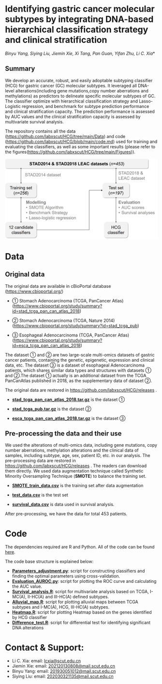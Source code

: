 
# Identifying gastric cancer molecular subtypes by integrating DNA-based hierarchical classification strategy and clinical stratification
*Binyu Yang, Siying Liu, Jiemin Xie, Xi Tang, Pan Guan, Yifan Zhu, Li C. Xia**

## Summary
We develop an accurate, robust, and easily adoptable subtyping classifier (HCG) for gastric cancer (GC) molecular subtypes. It leveraged all DNA-level alterations(including gene mutations,copy number aberrations and methylations) as predictors to delineate specific molecular subtypes of GC. The classifier optimize with hierarchical classification strategy and Lasso-Logistic regression, and benchmark for subtype prediction performance and clinical stratification capacity. The prediction performance is assessed by AUC values and the clinical stratification capacity is assessed by multivariate survival analysis.

The repository contains all the data (https://github.com/labxscut/HCG/tree/main/Data) and code (https://github.com/labxscut/HCG/blob/main/code.md) used for training and evaluating the classifiers, as well as some important results (please refer to the figures(https://github.com/labxscut/HCG/tree/main/Figures)).

![Framework](https://github.com/labxscut/HCG/blob/main/Figures/Framework.jpg?raw=true)

# Data 

## Original data 

The original data are available in  cBioPortal database (https://www.cbioportal.org/)

* ① Stomach Adenocarcinoma (TCGA, PanCancer Atlas)(https://www.cbioportal.org/study/summary?id=stad_tcga_pan_can_atlas_2018)

* ② Stomach Adenocarcinoma (TCGA, Nature 2014)(https://www.cbioportal.org/study/summary?id=stad_tcga_pub)

* ③ Esophageal Adenocarcinoma (TCGA, PanCancer Atlas)(https://www.cbioportal.org/study/summary?id=esca_tcga_pan_can_atlas_2018)

The dataset ① and ② are two large-scale multi-omics datasets of gastric cancer patients, containing the genetic, epigenetic, expression and clinical data, etc. The dataset  ③ is  a dataset of esophageal Adenocarcinoma patients,  which shares similar data types and structures with datasets ① and ②.The dataset ① actually is an additional dataset from the TCGA PanCanAtlas published in 2018, as the supplementary data of  dataset ②.  

The original data are restored in https://github.com/labxscut/HCG/releases . 

* **[stad_tcga_pan_can_atlas_2018.tar.gz](https://github.com/labxscut/HCG/releases/download/HCG/stad_tcga_pan_can_atlas_2018.tar.gz)** is the  dataset ①

* **[stad_tcga_pub.tar.gz](https://github.com/labxscut/HCG/releases/download/HCG/stad_tcga_pub.tar.gz)** is the  dataset ②

* **[esca_tcga_pan_can_atlas_2018.tar.gz](https://github.com/labxscut/HCG/releases/download/HCG/esca_tcga_pan_can_atlas_2018.tar.gz)** is the  dataset ③ 

## Pre-processing the data and their use

We used the alterations of multi-omics data, including gene mutations, copy number aberrations, methylation alterations and the clinical data of samples, including subtype, age, sex, patient ID, etc. in our analysis. The pre-processing data are restored in https://github.com/labxscut/HCG/releases . The readers can download them directly. We used data  augmentation technique called Synthetic Minority Oversampling Technique (**SMOTE**) to balance the training set.

* **[SMOTE_train_data.csv](https://github.com/labxscut/HCG/releases/download/HCG/SMOTE_train_data.csv)** is the training set after data  augmentation

* **[test_data.csv](https://github.com/labxscut/HCG/releases/download/HCG/test_data.csv)**  is the test set

* **[survival_data.csv](https://github.com/labxscut/HCG/releases/download/HCG/survival_data.csv)**  is data used in survival analysis.

After pre-processing, we have the data for total  453 patients.

# Code

The dependencies required are R and Python. All of the code can be found  [here](https://github.com/labxscut/HCG/tree/main/Code).

The code base structure is explained below:

* **[Parameters_adjustment.py](https://github.com/labxscut/HCG/blob/main/Code/1.Parameters_adjustment.py)**: script for constructing classifiers and finding the optimal parameters using cross-validation.
* **[Evaluation_AUROC.py](https://github.com/labxscut/HCG/blob/main/Code/2.Evaluation_AUROC.py)**: script for plotting the ROC curve and calculating the AUC value.
* **[Survival_analysis.R](https://github.com/labxscut/HCG/blob/main/Code/3.Survival_analysis.R)**: script for multivariate analysis based on TCGA, I-MC(A), II-HC(A) and III-HC(A) defined subtypes.
* **[Alluvial_map.R](https://github.com/labxscut/HCG/blob/main/Code/4.Alluvial_map.R)**: script for plotting alluvial maps between TCGA subtypes and I-MC(A), HCG, III-HC(A) subtypes.
* **[Heatmap.R](https://github.com/labxscut/HCG/blob/main/Code/5.Heatmap.R)**: script for plotting Heatmap based on the genes identified by HCG classifier
* **[Difference_test.R](https://github.com/labxscut/HCG/blob/main/Code/6.Difference_test.R)**:  script for differential test for identifying significant DNA alterations 




# Contact & Support:

* Li C. Xia: email: [lcxia@scut.edu.cn](mailto:lcxia@scut.edu.cn)
* Jiemin Xie: email: [202120130808@mail.scut.edu.cn](mailto:202120130808@mail.scut.edu.cn)
* Binyu Yang: email: [201930051012@mail.scut.edu.cn](mailto:201930051012@mail.scut.edu.cn)
* Siying Liu: email: [202030321135@mail.scut.edu.cn](mailto:202030321135@mail.scut.edu.cn)



